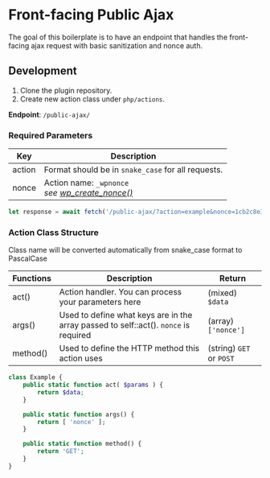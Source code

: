 # Front-facing Public Ajax
The goal of this boilerplate is to have an endpoint that handles the front-facing ajax request with basic sanitization and nonce auth.

## Development
1. Clone the plugin repository.
2. Create new action class under `php/actions`.

**Endpoint**: `/public-ajax/`

### Required Parameters
| Key    | Description                                                                                                                  |
|--------|------------------------------------------------------------------------------------------------------------------------------|
| action | Format should be in `snake_case` for all requests.                                                                           |
| nonce  | Action name: `_wpnonce` <br> *see [wp_create_nonce()](https://developer.wordpress.org/reference/functions/wp_create_nonce/)* |

```js
let response = await fetch('/public-ajax/?action=example&nonce=1cb2c8e383');
```

### Action Class Structure

Class name will be converted automatically from snake_case format to PascalCase

| Functions | Description                                                                          | Return                   |
|-----------|--------------------------------------------------------------------------------------|--------------------------|
| act()     | Action handler. You can process your parameters here                                 | (mixed) `$data`          |
| args()    | Used to define what keys are in the array passed to self::act(). `nonce` is required | (array) `['nonce']`      |
| method()  | Used to define the HTTP method this action uses                                      | (string) `GET` or `POST` |
```php
class Example {
	public static function act( $params ) {
		return $data;
	}

	public static function args() {
		return [ 'nonce' ];
	}

	public static function method() {
		return 'GET';
	}
}
```
